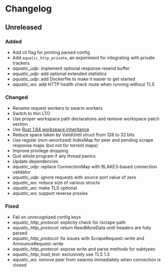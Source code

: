# Changelog

## Unreleased

### Added

* Add cli flag for printing parsed config
* Add `aquatic_http_private`, an experiment for integrating with private trackers
* _aquatic_udp_: implement optional response resend buffer
* _aquatic_udp_: add optional extended statistics
* _aquatic_udp_: add Dockerfile to make it easier to get started
* _aquatic_ws_: add HTTP health check route when running without TLS

### Changed

* Rename request workers to swarm workers
* Switch to thin LTO
* Use proper workspace path declarations and remove workspace patch section
* Use [Rust 1.64 workspace inheritance](https://blog.rust-lang.org/2022/09/22/Rust-1.64.0.html)
* Reduce space taken by ValidUntil struct from 128 to 32 bits
* Use regular (non-amortized) IndexMap for peer and pending scrape response maps (but not for torrent maps)
* Improve privilege dropping
* Quit whole program if any thread panics
* Update dependencies
* _aquatic_udp_: replace ConnectionMap with BLAKE3-based connection validator
* _aquatic_udp_: ignore requests with source port value of zero
* _aquatic_ws_: reduce size of various structs
* _aquatic_ws_: make TLS optional
* _aquatic_ws_: support reverse proxies

### Fixed

* Fail on unrecognized config keys
* _aquatic_http_protocol_: explicity check for /scrape path
* _aquatic_http_protocol_: return NeedMoreData until headers are fully parsed
* _aquatic_http_protocol_: fix issues with ScrapeRequest::write and AnnounceRequest::write
* _aquatic_http_protocol_: expose write and parse methods for subtypes
* _aquatic_http_load_test_: exclusively use TLS 1.3
* _aquatic_ws_: remove peer from swarms immediately when connection is closed
